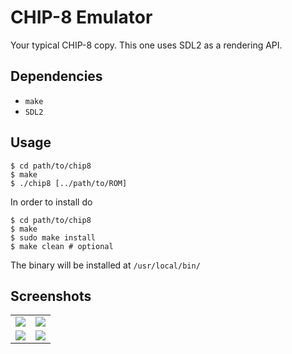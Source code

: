 # CHIP-8 Emulator

Your typical CHIP-8 copy. This one uses SDL2 as a rendering API.

## Dependencies

* `make`
* `SDL2`

## Usage

```shell
$ cd path/to/chip8
$ make
$ ./chip8 [../path/to/ROM]
```
In order to install do
```shell
$ cd path/to/chip8
$ make
$ sudo make install
$ make clean # optional
```
The binary will be installed at `/usr/local/bin/`

## Screenshots

<table>
    <tr>
    <td><img src="https://user-images.githubusercontent.com/54286563/91669143-75219180-eb1b-11ea-8b81-9dea80b61fe7.png"/></td>
    <td><img src="https://user-images.githubusercontent.com/54286563/91669145-75ba2800-eb1b-11ea-9378-81ca0e412e8f.png"/></td>
    </tr>
    <tr>
    <td><img src="https://user-images.githubusercontent.com/54286563/91669146-75ba2800-eb1b-11ea-9945-a0584713d896.png"/></td>
    <td><img src="https://user-images.githubusercontent.com/54286563/91669147-7652be80-eb1b-11ea-81be-26251e88e95b.png"/></td>
    </tr>
</table>
